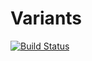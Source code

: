 # Variants

[![Build Status](https://travis-ci.org/eschnett/Variants.jl.svg?branch=master)](https://travis-ci.org/eschnett/Variants.jl)
